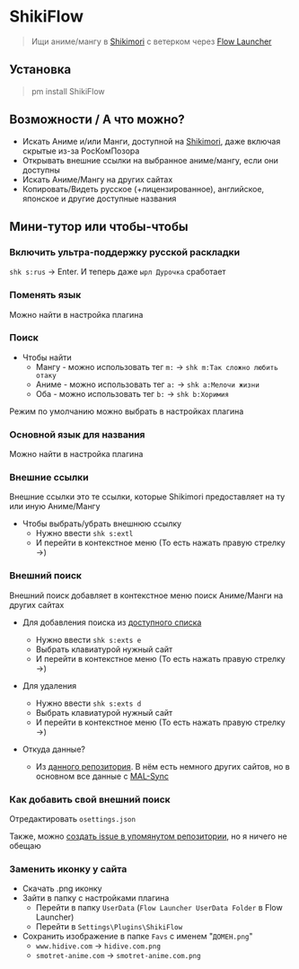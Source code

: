 # ShikiFlow

> Ищи аниме/мангу в [Shikimori](https://shikimori.one) с ветерком через [Flow Launcher](https://www.flowlauncher.com)

## Установка

> pm install ShikiFlow

## Возможности / А что можно?

- Искать Аниме и/или Манги, доступной на [Shikimori](https://shikimori.one/anime-industry), даже включая скрытые из-за РосКомПозора
- Открывать внешние ссылки на выбранное аниме/мангу, если они доступны
- Искать Аниме/Мангу на других сайтах
- Копировать/Видеть русское (+лицензированное), английское, японское и другие доступные названия

## Мини-тутор или чтобы-чтобы

### Включить ультра-поддержку русской раскладки

`shk s:rus` -> Enter. И теперь даже `ырл Дурочка` сработает

### Поменять язык

Можно найти в настройка плагина

### Поиск

- Чтобы найти
  - Мангу - можно использовать тег `m:` -> `shk m:Так сложно любить отаку`
  - Аниме - можно использовать тег `a:` -> `shk a:Мелочи жизни`
  - Оба - можно использовать тег `b:` -> `shk b:Хоримия`

Режим по умолчанию можно выбрать в настройках плагина

### Основной язык для названия

Можно найти в настройка плагина

### Внешние ссылки

Внешние ссылки это те ссылки, которые Shikimori предоставляет на ту или иную Аниме/Мангу

- Чтобы выбрать/убрать внешнюю ссылку
  - Нужно ввести `shk s:extl`
  - И перейти в контекстное меню (То есть нажать правую стрелку →)

### Внешний поиск

Внешний поиск добавляет в контекстное меню поиск Аниме/Манги на других сайтах

- Для добавления поиска из [доступного списка](https://github.com/NoPlagiarism/AnMaSearchTerms)
  - Нужно ввести `shk s:exts e`
  - Выбрать клавиатурой нужный сайт
  - И перейти в контекстное меню (То есть нажать правую стрелку →)
- Для удаления
  - Нужно ввести `shk s:exts d`
  - Выбрать клавиатурой нужный сайт
  - И перейти в контекстное меню (То есть нажать правую стрелку →)

- Откуда данные?
  - Из [данного репозитория](https://github.com/NoPlagiarism/AnMaSearchTerms). В нём есть немного других сайтов, но в основном все данные с [MAL-Sync](https://malsync.moe)

### Как добавить свой внешний поиск

<!-- TODO: write this after AnMaSearchTerms ReadMe -->
<!-- - Go to `UserData` folder (`Flow Launcher UserData Folder` in Flow Launcher)
- Go to `Settings\Plugins\ShikiFlow`
- Open `osettings.json`
  - If it does not exists, try adding some External Link or External Search using steps above
- -->

Отредактировать `osettings.json`

Также, можно [создать issue в упомянутом репозитории](https://github.com/NoPlagiarism/AnMaSearchTerms), но я ничего не обещаю

### Заменить иконку у сайта

- Скачать .png иконку
- Зайти в папку с настройками плагина
  - Перейти в папку `UserData` (`Flow Launcher UserData Folder` в Flow Launcher)
  - Перейти в `Settings\Plugins\ShikiFlow`
- Сохранить изображение в папке `Favs` с именем "`ДОМЕН.png`"
  - `www.hidive.com` -> `hidive.com.png`
  - `smotret-anime.com` -> `smotret-anime.com.png`
